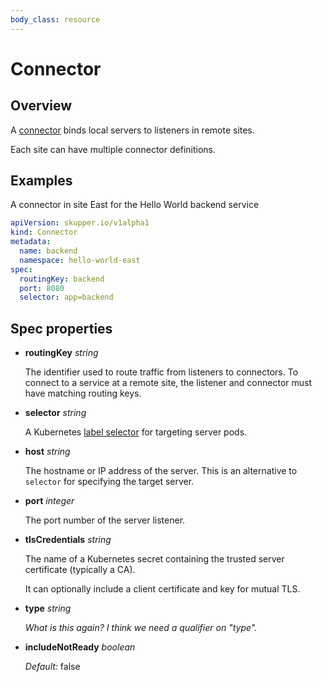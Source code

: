 ```yaml
---
body_class: resource
---
```


# Connector

<section>

## Overview

A [connector][connector] binds local servers to listeners in
remote sites.

Each site can have multiple connector definitions.

[connector]: concepts.html#connector


</section>

<section>

## Examples

A connector in site East for the Hello World backend service


~~~ yaml
apiVersion: skupper.io/v1alpha1
kind: Connector
metadata:
  name: backend
  namespace: hello-world-east
spec:
  routingKey: backend
  port: 8080
  selector: app=backend
~~~
</section>

<section>

## Spec properties

- **routingKey** _string_

  The identifier used to route traffic from listeners to
  connectors.  To connect to a service at a remote site, the
  listener and connector must have matching routing keys.
  

- **selector** _string_

  A Kubernetes [label selector][selector] for targeting server
  pods.
  
  [selector]: https://kubernetes.io/docs/concepts/overview/working-with-objects/labels/#label-selectors
  

- **host** _string_

  The hostname or IP address of the server.  This is an
  alternative to `selector` for specifying the target
  server.
  

- **port** _integer_

  The port number of the server listener.
  

- **tlsCredentials** _string_

  The name of a Kubernetes secret containing the trusted
  server certificate (typically a CA).
  
  It can optionally include a client certificate and key for
  mutual TLS.
  

- **type** _string_

  _What is this again?  I think we need a qualifier on "type"._

- **includeNotReady** _boolean_

  _Default:_ false

</section>
